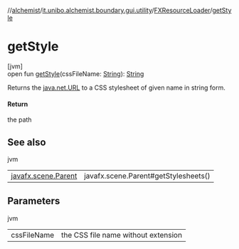 //[alchemist](../../../index.md)/[it.unibo.alchemist.boundary.gui.utility](../index.md)/[FXResourceLoader](index.md)/[getStyle](get-style.md)

# getStyle

[jvm]\
open fun [getStyle](get-style.md)(cssFileName: [String](https://docs.oracle.com/javase/8/docs/api/java/lang/String.html)): [String](https://docs.oracle.com/javase/8/docs/api/java/lang/String.html)

Returns the [java.net.URL](https://docs.oracle.com/javase/8/docs/api/java/net/URL.html) to a CSS stylesheet of given name in string form.

#### Return

the path

## See also

jvm

| | |
|---|---|
| [javafx.scene.Parent](../../it.unibo.alchemist.boundary.monitors/-leaflet-map-display/index.md#1881254598%2FFunctions%2F-267951372) | javafx.scene.Parent#getStylesheets() |

## Parameters

jvm

| | |
|---|---|
| cssFileName | the CSS file name without extension |
